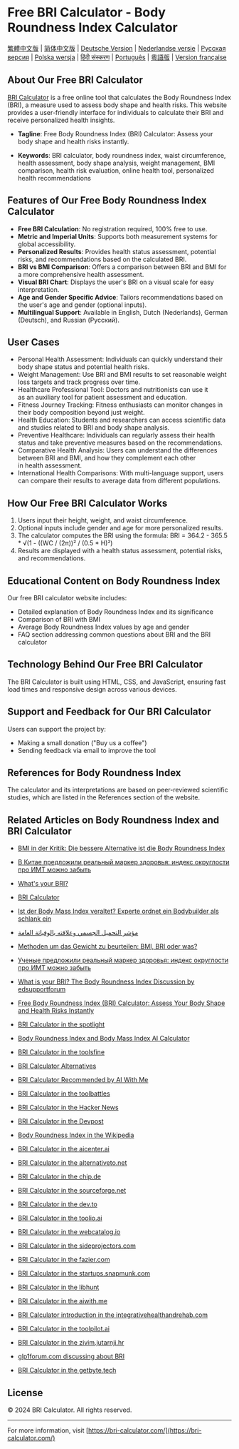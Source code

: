# Free BRI Calculator - Body Roundness Index Calculator

[繁體中文版](README.zh-TW.md) | [简体中文版](README.zh-CN.md) | [Deutsche Version](README.de.md) | [Nederlandse versie](README.nl.md) | [Русская версия](README.ru.md) | [Polska wersja](README.pl.md) | [हिंदी संस्करण](README.hi.md) | [Português](README.pt.md) | [粵語版](README.yue.md) | [Version française](README.fr.md)

## About Our Free BRI Calculator

[BRI Calculator](https://bri-calculator.com/) is a free online tool that calculates the Body Roundness Index (BRI), a measure used to assess body shape and health risks. This website provides a user-friendly interface for individuals to calculate their BRI and receive personalized health insights.

- **Tagline**: Free Body Roundness Index (BRI) Calculator: Assess your body shape and health risks instantly.

- **Keywords**: BRI calculator, body roundness index, waist circumference, health assessment, body shape analysis, weight management, BMI comparison, health risk evaluation, online health tool, personalized health recommendations


## Features of Our Free Body Roundness Index Calculator

- **Free BRI Calculation**: No registration required, 100% free to use.
- **Metric and Imperial Units**: Supports both measurement systems for global accessibility.
- **Personalized Results**: Provides health status assessment, potential risks, and recommendations based on the calculated BRI.
- **BRI vs BMI Comparison**: Offers a comparison between BRI and BMI for a more comprehensive health assessment.
- **Visual BRI Chart**: Displays the user's BRI on a visual scale for easy interpretation.
- **Age and Gender Specific Advice**: Tailors recommendations based on the user's age and gender (optional inputs).
- **Multilingual Support**: Available in English, Dutch (Nederlands), German (Deutsch), and Russian (Русский).

## User Cases
- Personal Health Assessment: Individuals can quickly understand their body shape status and potential health risks.
- Weight Management: Use BRI and BMI results to set reasonable weight loss targets and track progress over time.
- Healthcare Professional Tool: Doctors and nutritionists can use it as an auxiliary tool for patient assessment and education.
- Fitness Journey Tracking: Fitness enthusiasts can monitor changes in their body composition beyond just weight.
- Health Education: Students and researchers can access scientific data and studies related to BRI and body shape analysis.
- Preventive Healthcare: Individuals can regularly assess their health status and take preventive measures based on the recommendations.
- Comparative Health Analysis: Users can understand the differences between BRI and BMI, and how they complement each other in health assessment.
- International Health Comparisons: With multi-language support, users can compare their results to average data from different populations.


## How Our Free BRI Calculator Works

1. Users input their height, weight, and waist circumference.
2. Optional inputs include gender and age for more personalized results.
3. The calculator computes the BRI using the formula: BRI = 364.2 - 365.5 * √(1 - ((WC / (2π))² / (0.5 * H)²)
4. Results are displayed with a health status assessment, potential risks, and recommendations.

## Educational Content on Body Roundness Index

Our free BRI calculator website includes:
- Detailed explanation of Body Roundness Index and its significance
- Comparison of BRI with BMI
- Average Body Roundness Index values by age and gender
- FAQ section addressing common questions about BRI and the BRI calculator


## Technology Behind Our Free BRI Calculator

The BRI Calculator is built using HTML, CSS, and JavaScript, ensuring fast load times and responsive design across various devices.

## Support and Feedback for Our BRI Calculator

Users can support the project by:
- Making a small donation ("Buy us a coffee")
- Sending feedback via email to improve the tool

## References for Body Roundness Index

The calculator and its interpretations are based on peer-reviewed scientific studies, which are listed in the References section of the website.

## Related Articles on Body Roundness Index and BRI Calculator

- [BMI in der Kritik: Die bessere Alternative ist die Body Roundness Index](https://www.watson.ch/leben/international/237992519-bmi-in-der-kritik-der-body-roundness-index-ist-die-besser-alternative)

- [В Китае предложили реальный маркер здоровья: индекс округлости про ИМТ можно забыть](https://doctorpiter.ru/obraz-zhizni/v-kitae-vyveli-realnyi-marker-zdorovya-indeks-okruglosti-pro-imt-mozhno-zabyt-id5863220/)

- [What's your BRI?](https://www.mumsnet.com/talk/_chat/5168939-whats-your-bri)

- [BRI Calculator](https://bai.tools/tools/bri-calculator)

- [Ist der Body Mass Index veraltet? Experte ordnet ein Bodybuilder als schlank ein](https://www.blick.ch/life/gesundheit/fitness/ist-der-body-mass-index-veraltet-experte-ordnet-ein-bodybuilder-gilt-mit-neuem-bri-richtwert-als-schlank-id20168108.html)

- [مؤشر التحميل الجسمي وعلاقته بالوفياتة العامة](https://www.sehatok.com/%D8%B7%D8%A8/%D9%85%D8%A4%D8%B4%D8%B1-%D8%A7%D8%B3%D8%AA%D8%AF%D8%A7%D8%B1%D8%A9-%D8%A7%D9%84%D8%AC%D8%B3%D9%85-%D9%88%D8%B9%D9%84%D8%A7%D9%82%D8%AA%D9%87-%D8%A8%D9%85%D8%B9%D8%AF%D9%84-%D8%A7%D9%84%D9%88%D9%81%D9%8A%D8%A7%D8%AA-%D8%A7%D9%84%D8%B9%D8%A7%D9%85%D8%A9)

- [Methoden um das Gewicht zu beurteilen: BMI, BRI oder was?](https://www.symptome.ch/threads/methoden-um-das-gewicht-zu-beurteilen-bmi-bri-oder-was.138918/#post-1369423)

- [Ученые предложили реальный маркер здоровья: индекс округлости про ИМТ можно забыть](https://bb.lv/statja/ljublju/2024/09/29/ucenye-vyveli-realnyi-marker-zdorovia-indeks-okruglosti)

- [What is your BRI? The Body Roundness Index Discussion by edsupportforum](https://www.edsupportforum.com/threads/whats-your-bri-body-roundness-index.4562078/page-2?post_id=81069667&nested_view=1&sortby=oldest#post-81069667)

- [Free Body Roundness Index (BRI) Calculator: Assess Your Body Shape and Health Risks Instantly](https://news.bensbites.com/posts/28249-free-body-roundness-index-bri-calculator-assess-your-body-shape-and-health-risks-instantly/out)

- [BRI Calculator in the spotlight](https://www.promoteproject.com/startup/174282/bri-calculator)

- [Body Roundness Index and Body Mass Index AI Calculator](https://dang.ai/tool/body-roundness-index-and-body-mass-index-ai-calculator-bri-calculator-com)

- [BRI Calculator in the toolsfine ](https://toolsfine.com/best-ai-tools/bri-calculator)

- [BRI Calculator Alternatives](https://www.saashub.com/bri-calculator-alternatives)

- [BRI Calculator Recommended by AI With Me](https://aiwith.me/tools/bri-calculator-com/)

- [BRI Calculator in the toolbattles](https://toolbattles.com/product/bri-calculator/)

- [BRI Calculator in the Hacker News](https://news.ycombinator.com/item?id=41731063)

- [BRI Calculator in the Devpost](https://devpost.com/software/bri-calculator)

- [Body Roundness Index in the Wikipedia](https://en.wikipedia.org/wiki/Wikipedia:Village_pump_(technical))

- [BRI Calculator in the aicenter.ai](https://aicenter.ai/products/bricalculator)

- [BRI Calculator in the alternativeto.net](https://alternativeto.net/software/bri-calculator/about/)

 - [BRI Calculator in the chip.de](https://www.chip.de/downloads/webapp-BRI-Rechner-Body-Roundness-Index_185519924.html)

 - [BRI Calculator in the sourceforge.net](https://sourceforge.net/projects/free-bri-calculator/)

 - [BRI Calculator in the dev.to](https://dev.to/_ab56e9bbfaff3a478352a/introducing-the-free-bri-calculator-a-better-way-to-assess-body-shape-and-health-risks-1643-temp-slug-7989106?preview=0512ef5ffbed31605da81840f0d14324ad6ab845b878cc6c5ba79a2b3b551d49f6511213350dd0c7b75ed3cd551590d4d9a1348d4696946bd5722dc2)

 - [BRI Calculator in the toolio.ai](https://www.toolio.ai/tool/body-roundness-index-bri-calculator)

 - [BRI Calculator in the webcatalog.io](https://webcatalog.io/en/apps/bri-calculator/)

 - [BRI Calculator in the sideprojectors.com](https://www.sideprojectors.com/project/48249/free-body-roundness-index-bri-calculator)

 - [BRI Calculator in the fazier.com](https://fazier.com/launches/bri-calculator)

 - [BRI Calculator in the startups.snapmunk.com](https://startups.snapmunk.com/products/bri-calculator)

 - [BRI Calculator in the libhunt](https://www.libhunt.com/r/Free-Body-Roundness-Index-BRI-Calculator)

 - [BRI Calculator in the aiwith.me](https://aiwith.me/tools/bri-calculator-com/)

 - [BRI Calculator introduction in the integrativehealthandrehab.com](https://integrativehealthandrehab.com/weight-loss/body-roundness-index/)

- [BRI Calculator in the toolpilot.ai](https://www.toolpilot.ai/products/bri-calculator?)

- [BRI Calculator in the zivim.jutarnji.hr](https://zivim.jutarnji.hr/zivim/ucim/izracunajte-indeks-tjelesne-zaobljenosti-i-saznajte-jeste-li-u-opasnosti-od-bolesti-srca-i-dijabetesa-15511165)

- [glp1forum.com discussing about BRI](https://glp1forum.com/threads/how-did-you-choose-your-goal-weight.1304/page-4#post-18711)

- [BRI Calculator in the getbyte.tech](https://www.getbyte.tech/product/bri-calculator)

## License

© 2024 BRI Calculator. All rights reserved.

---

For more information, visit [https://bri-calculator.com/](https://bri-calculator.com/)